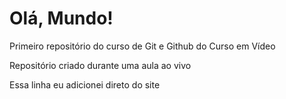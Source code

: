 # Olá, Mundo!
 Primeiro repositório do curso de Git e Github do Curso em Vídeo

Repositório criado durante uma aula ao vivo

Essa linha eu adicionei direto do site
